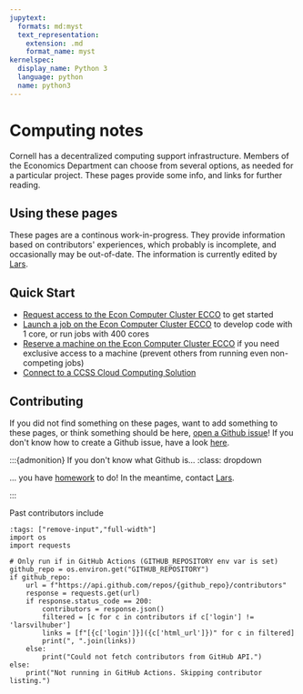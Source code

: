 ```yaml
---
jupytext:
  formats: md:myst
  text_representation:
    extension: .md
    format_name: myst
kernelspec:
  display_name: Python 3
  language: python
  name: python3
---
```


# Computing notes

Cornell has a decentralized computing support infrastructure. Members of the Economics Department can choose from several options, as needed for a particular project. These pages provide some info, and links for further reading.

## Using these pages

These pages are a continous work-in-progress. They provide information based on contributors' experiences, which probably is incomplete, and occasionally may be out-of-date. The information is currently edited by [Lars](https://github.com/larsvilhuber/).

## Quick Start

- [Request access to the Econ Computer Cluster ECCO](access) to get started
- [Launch a job on the Econ Computer Cluster ECCO](slurm-quick-start) to develop code with 1 core, or run jobs with 400 cores
- [Reserve a machine on the Econ Computer Cluster ECCO](reserving) if you need exclusive access to a machine (prevent others from running even non-competing jobs)
- [Connect to a CCSS Cloud Computing Solution](https://socialsciences.cornell.edu/computing-and-data/cloud-computing-solutions/account-instructions)

## Contributing

If you did not find something on these pages, want to add something to these pages, or think something should be here, [open a Github issue](https://github.com/labordynamicsinstitute/ecco-notes/issues/new/choose)! If you don't know how to create a Github issue, have a look [here](https://docs.github.com/en/issues/tracking-your-work-with-issues/quickstart). 

:::{admonition} If you don't know what Github is...
:class: dropdown

... you have [homework](https://swcarpentry.github.io/git-novice/) to do! In the meantime, contact [Lars](https://www.ilr.cornell.edu/people/lars-vilhuber).

:::

Past contributors include
```{code-cell} ipython3
:tags: ["remove-input","full-width"]
import os
import requests

# Only run if in GitHub Actions (GITHUB_REPOSITORY env var is set)
github_repo = os.environ.get("GITHUB_REPOSITORY")
if github_repo:
    url = f"https://api.github.com/repos/{github_repo}/contributors"
    response = requests.get(url)
    if response.status_code == 200:
        contributors = response.json()
        filtered = [c for c in contributors if c['login'] != 'larsvilhuber']
        links = [f"[{c['login']}]({c['html_url']})" for c in filtered]
        print(", ".join(links))
    else:
        print("Could not fetch contributors from GitHub API.")
else:
    print("Not running in GitHub Actions. Skipping contributor listing.")
```

